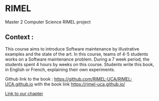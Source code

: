 # RIMEL
Master 2 Computer Science RIMEL project  

## Context : 
This course aims to introduce Software maintenance by illustrative examples and the state of the art.
In this course, teams of 4-5 students works on a Software maintenance problem. During a 7 week period, the students spent 4 hours by weeks on this course.
Students write this book, in English or French, explaining their own experiments.  

Github link to the book  : https://github.com/RIMEL-UCA/RIMEL-UCA.github.io  with the book link https://rimel-uca.github.io/  

[Link to our chapter](https://rimel-uca.github.io/chapters/2022/Extraire%20les%20pr%C3%A9conditions%20des%20codes%20de%20RapidMiner/content)
